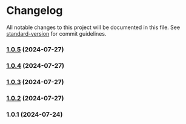 # Changelog

All notable changes to this project will be documented in this file. See [standard-version](https://github.com/conventional-changelog/standard-version) for commit guidelines.

### [1.0.5](https://github.com/dalawey1/metrix-js/compare/v1.0.4...v1.0.5) (2024-07-27)

### [1.0.4](https://github.com/dalawey1/metrix-js/compare/v1.0.3...v1.0.4) (2024-07-27)

### [1.0.3](https://github.com/dalawey1/metrix-js/compare/v1.0.2...v1.0.3) (2024-07-27)

### [1.0.2](https://github.com/dalawey1/metrix-js/compare/v1.0.1...v1.0.2) (2024-07-27)

### 1.0.1 (2024-07-24)
